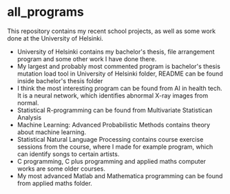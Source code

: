# all_programs
This repository contains my recent school projects, as well as some work done at the University of Helsinki.

* University of Helsinki contains my bachelor's thesis, file arrangement program and some other work I have done there.
* My largest and probably most commented program is bachelor's thesis mutation load tool in University of Helsinki folder, README can be found inside bachelor's thesis folder
* I think the most interesting program can be found from AI in health tech. It is a neural network, which identifies abnormal X-ray images from normal.
* Statistical R-programming can be found from Multivariate Statistican Analysis
* Machine Learning: Advanced Probabilistic Methods contains theory about machine learning.
* Statistical Natural Language Processing contains course exercise sessions from the course, where I made for example program, which can identify songs to certain artists.
* C programming, C plus programming and applied maths computer works are some older courses. 
* My most advanced Matlab and Mathematica programming can be found from applied maths folder.
